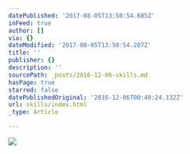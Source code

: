 ```yaml
---
datePublished: '2017-08-05T13:50:54.885Z'
inFeed: true
author: []
via: {}
dateModified: '2017-08-05T13:50:54.207Z'
title: ''
publisher: {}
description: ''
sourcePath: _posts/2016-12-06-skills.md
hasPage: true
starred: false
datePublishedOriginal: '2016-12-06T00:40:24.132Z'
url: skills/index.html
_type: Article

---
```

![](https://the-grid-user-content.s3-us-west-2.amazonaws.com/269c4189-cf80-4dad-92ee-3344fbcaa142.gif)